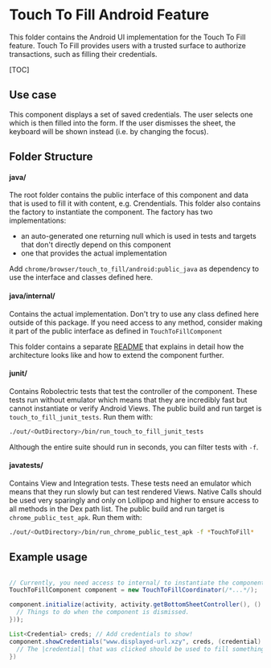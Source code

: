 # Touch To Fill Android Feature

This folder contains the Android UI implementation for the Touch To Fill
feature. Touch To Fill provides users with a trusted surface to authorize
transactions, such as filling their credentials.

[TOC]

## Use case

This component displays a set of saved credentials. The user selects one which
is then filled into the form. If the user dismisses the sheet, the keyboard
will be shown instead (i.e. by changing the focus).


## Folder Structure

#### java/

The root folder contains the public interface of this component and data that is
used to fill it with content, e.g. Crendentials. This folder also contains the
factory to instantiate the component. The factory has two implementations:

* an auto-generated one returning null which is used in tests and targets that
  don't directly depend on this component
* one that provides the actual implementation

Add `chrome/browser/touch_to_fill/android:public_java` as dependency to use the
interface and classes defined here.

#### java/internal/

Contains the actual implementation. Don't try to use any class defined here
outside of this package. If you need access to any method, consider making it
part of the public interface as defined in `TouchToFillComponent`

This folder contains a separate [README](internal/README.md) that explains in
detail how the architecture looks like and how to extend the component further.

#### junit/

Contains Robolectric tests that test the controller of the component. These
tests run without emulator which means that they are incredibly fast but cannot
instantiate or verify Android Views.
The public build and run target is `touch_to_fill_junit_tests`. Run them with:

``` bash
./out/<OutDirectory>/bin/run_touch_to_fill_junit_tests
```

Although the entire suite should run in seconds, you can filter tests with `-f`.


#### javatests/

Contains View and Integration tests. These tests need an emulator which means
that they run slowly but can test rendered Views. Native Calls should be used
very sparingly and only on Lollipop and higher to ensure access to all methods
in the Dex path list.
The public build and run target is `chrome_public_test_apk`. Run them with:

``` bash
./out/<OutDirectory>/bin/run_chrome_public_test_apk -f *TouchToFill*
```

## Example usage

``` java

// Currently, you need access to internal/ to instantiate the component:
TouchToFillComponent component = new TouchToFillCoordinator(/*...*/);

component.initialize(activity, activity.getBottomSheetController(), () -> {
  // Things to do when the component is dismissed.
}));

List<Credential> creds; // Add credentials to show!
component.showCredentials("www.displayed-url.xzy", creds, (credential) -> {
  // The |credential| that was clicked should be used to fill something now.
})

```
